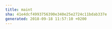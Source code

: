 ```yaml
---
title: maint
sha: 41e4dcf4993756390e340e25e2724c11bdab337e
generated: 2018-09-18 11:57:10 +0200
---
```

